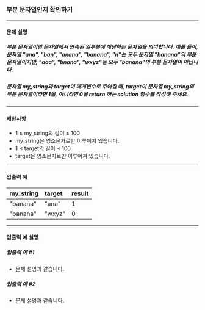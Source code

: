 ### 부분 문자열인지 확인하기

***

#### 문제 설명
##### 부분 문자열이란 문자열에서 연속된 일부분에 해당하는 문자열을 의미합니다. 예를 들어, 문자열 "ana", "ban", "anana", "banana", "n"는 모두 문자열 "banana"의 부분 문자열이지만, "aaa", "bnana", "wxyz"는 모두 "banana"의 부분 문자열이 아닙니다.

##### 문자열 my_string과 target이 매개변수로 주어질 때, target이 문자열 my_string의 부분 문자열이라면 1을, 아니라면 0을 return 하는 solution 함수를 작성해 주세요.

***

#### 제한사항
* 1 ≤ my_string의 길이 ≤ 100
* my_string은 영소문자로만 이루어져 있습니다.
* 1 ≤ target의 길이 ≤ 100
* target은 영소문자로만 이루어져 있습니다.

***

#### 입출력 예
my_string	|target	|result|
|:--        |:--    |:--
"banana"	|"ana"	|1     | 
"banana"	|"wxyz" |	0  |

***

#### 입출력 예 설명
##### 입출력 예 #1
* 문제 설명과 같습니다.

##### 입출력 예 #2
* 문제 설명과 같습니다.